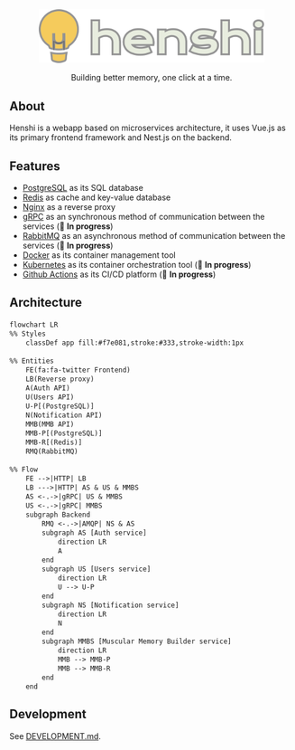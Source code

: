 <div align="center">
    <a alt="Henshi logo" href="https://henshi.neumanf.com" target="_blank" rel="noreferrer">
        <img src="docs/assets/images/logo.svg" width="400">
    </a>
    <p>Building better memory, one click at a time.</p>
</div>

## About

Henshi is a webapp based on microservices architecture, it uses Vue.js as its primary frontend framework and Nest.js on the backend.

## Features

- [PostgreSQL](https://postgresql.org) as its SQL database
- [Redis](https://redis.io) as cache and key-value database
- [Nginx](https://nginx.org) as a reverse proxy
- [gRPC](https://grpc.io) as an synchronous method of communication between the services (🚧 **In progress**)
- [RabbitMQ](https://rabbitmq.com) as an asynchronous method of communication between the services (🚧 **In progress**)
- [Docker](https://docker.com) as its container management tool 
- [Kubernetes](https://kubernetes.io) as its container orchestration tool (🚧 **In progress**)
- [Github Actions](https://github.com/features/actions) as its CI/CD platform (🚧 **In progress**)

## Architecture

```mermaid
flowchart LR
%% Styles
    classDef app fill:#f7e081,stroke:#333,stroke-width:1px

%% Entities
    FE(fa:fa-twitter Frontend)
    LB(Reverse proxy)
    A(Auth API)
    U(Users API)
    U-P[(PostgreSQL)]
    N(Notification API)
    MMB(MMB API)
    MMB-P[(PostgreSQL)]
    MMB-R[(Redis)]
    RMQ(RabbitMQ)

%% Flow
    FE -->|HTTP| LB
    LB --->|HTTP| AS & US & MMBS
    AS <-.->|gRPC| US & MMBS
    US <-.->|gRPC| MMBS
    subgraph Backend
        RMQ <-.->|AMQP| NS & AS
        subgraph AS [Auth service]
            direction LR
            A
        end
        subgraph US [Users service]
            direction LR
            U --> U-P
        end
        subgraph NS [Notification service]
            direction LR
            N
        end
        subgraph MMBS [Muscular Memory Builder service]
            direction LR
            MMB --> MMB-P
            MMB --> MMB-R
        end
    end
```

## Development

See [DEVELOPMENT.md](DEVELOPMENT.md).

